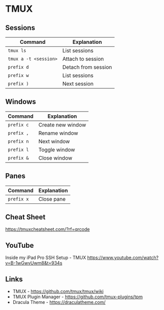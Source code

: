# TMUX

## Sessions
| Command                       | Explanation          |
| ---                           | ---                  |
| `tmux ls`                     | List sessions        |
| `tmux a -t <session>`         | Attach to session    | 
| `prefix d`                    | Detach from session  |
| `prefix w`                    | List sessions        |
| `prefix )`                    | Next session         |

## Windows 
| Command                       | Explanation          |
| ---                           | ---                  |
| `prefix c`                    | Create new window    |
| `prefix ,`                    | Rename window        |
| `prefix n`                    | Next window          |
| `prefix l`                    | Toggle window        |
| `prefix &`                    | Close window        |

## Panes
| Command                       | Explanation          |
| ---                           | ---                  |
| `prefix x`                    | Close pane           |

## Cheat Sheet
https://tmuxcheatsheet.com/?rf=qrcode

## YouTube

Inside my iPad Pro SSH Setup - TMUX
https://www.youtube.com/watch?v=B-1wGwvUwm8&t=934s

## Links

* TMUX - https://github.com/tmux/tmux/wiki
* TMUX Plugin Manager - https://github.com/tmux-plugins/tpm
* Dracula Theme - https://draculatheme.com/
